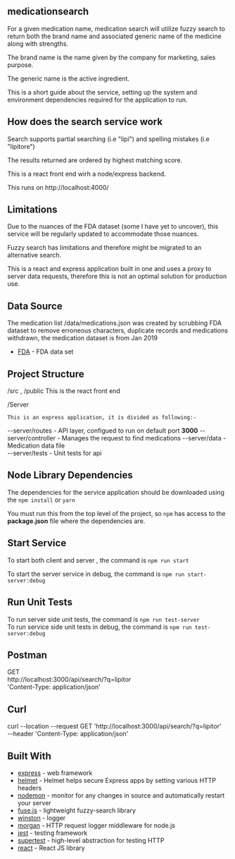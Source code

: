 medicationsearch
-----------------

For a given medication name, medication search will utilize fuzzy search to return both the brand name and associated generic name of the medicine along with strengths.  

The brand name is the name given by the company for marketing, sales purpose.

The generic name  is the active ingredient. 

This is a short guide about the service, setting up the system and environment dependencies required for the application to run.  

How does the search service work
-----------------

Search supports partial searching (i.e "lipi") and spelling mistakes (i.e "lipitore")  

The results returned are ordered by highest matching score.  

This is a react front end wirh a node/express backend.   

This runs on http://localhost:4000/ 
 
Limitations
-----------------

Due to the nuances of the FDA dataset (some I have yet to uncover), this service will be regularly updated to accommodate those nuances.  

Fuzzy search has limitations and therefore might be migrated to an alternative search. 

This is a react and express application built in one and uses a proxy to server data requests, therefore this is not an optimal solution for production use. 

Data Source
-----------------

The medication list /data/medications.json was created by scrubbing FDA dataset to remove erroneous characters, duplicate records and medications withdrawn, the medication dataset is from Jan 2019  

* [FDA](https://www.fda.gov/drugs/drug-approvals-and-databases/drugsfda-data-files) - FDA data set  

Project Structure
-----------------
/src , /public 
    This is the react front end 

/Server

    This is an express application, it is divided as following:- 

--server/routes         - API layer, configued to run on default port **3000** 
--server/controller     - Manages the request to find medications
--server/data           - Medication data file  
--server/tests          - Unit tests for api 


Node Library Dependencies
-------------------------

The dependencies for the service application should be downloaded using the
`npm install` or `yarn`  

You must run this from the top level of the project, so ``npm`` has access to
the **package.json** file where the dependencies are.

Start Service
---------------------

To start both client and server , the command is ``npm run start``

To start the server service in debug, the command is ``npm run start-server:debug``

Run Unit Tests
---------------------

To run server side unit tests, the command is ``npm run test-server``  
To run service side unit tests in debug, the command is ``npm run test-server:debug``

Postman 
---------------------

GET  
http://localhost:3000/api/search/?q=lipitor  
'Content-Type: application/json'   

Curl
---------------------

curl --location --request GET 'http://localhost:3000/api/search/?q=lipitor' \
--header 'Content-Type: application/json' 

## Built With

* [express](https://expressjs.com/) - web framework
* [helmet](https://helmetjs.github.io/) - Helmet helps secure Express apps by setting various HTTP headers
* [nodemon](https://nodemon.io/) - monitor for any changes in source and automatically restart your server
* [fuse.js](https://fusejs.io/) - lightweight fuzzy-search library
* [winston](https://www.npmjs.com/package/winston) - logger
* [morgan](https://www.npmjs.com/package/morgan) - HTTP request logger middleware for node.js
* [jest](https://jestjs.io/) - testing framework
* [supertest](https://github.com/visionmedia/supertest#readme) - high-level abstraction for testing HTTP
* [react](https://reactjs.org/) - React JS library




